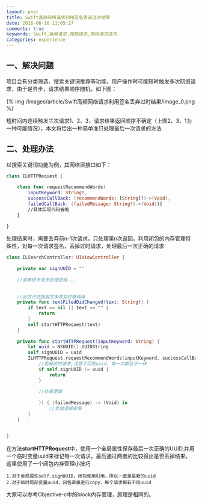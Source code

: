 ```yaml
---
layout: post
title: Swift高频网络请求利用签名丢弃过时结果
date: 2016-06-16 11:05:17
comments: true
keywords: Swift,高频请求,网络请求,网络请求技巧
categories: experience
---
```

## 一、解决问题

项目会有分类筛选、搜索关键词推荐等功能，用户操作时可能短时触发多次网络请求，由于是异步，请求结果顺序随机，如下图：

{% img /images/article/Swift高频网络请求利用签名丢弃过时结果/image_0.png %}

<!-- more -->

短时间内连续触发三次请求1、2、3，请求结果返回顺序不确定（上图2、3、1为一种可能情况），本文将给出一种简单准只处理最后一次请求的方法


## 二、处理办法

以搜索关键词功能为例，其网络层接口如下：

``` swift
class ILHTTPRequest {
    
    class func requestRecommendWords(
        inputKeyword: String!,
        successCallBack: (recommendWords: [String]?)->(Void),
        failedCallBack: (failedMessage: String?)->(Void)){
        //具体实现代码省略
    }
    
}
```

处理结果时，需要丢弃前n-1次请求，只处理第n次返回。利用闭包的内存管理特殊性，对每一次请求签名，丢掉过时请求，处理最后一次正确的请求

``` swift
class ILSearchController: UIViewController {
    
    private var signUUID = ""
    
    //省略很多很多处理逻辑...
    
    
    //此方法在搜索文本改变时被调用
    private func textFiledDidChanged(text: String!) {
        if text == nil || text == "" {
            return
        }
        self.startHTTPRequest(text)
    }
    
    private func startHTTPRequest(inputKeyword: String) {
        let uuid = NSUUID().UUIDString
        self.signUUID = uuid
        ILHTTPRequest.requestRecommendWords(inputKeyword, successCallBack: { (recommendWords) -> (Void) in
            //丢掉过时请求,注意下页的uuid，每一次都会不一样
            if self.signUUID != uuid {
                return
            }
            
            //处理逻辑
            
            }) { (failedMessage) -> (Void) in
                //处理逻辑省略
        }
    }
    
    
}

```

在方法**startHTTPRequest**中，使用一个全局属性保存最后一次正确的UUID,并用一个临时变量uuid来标记每一次请求，最后通过两者的比较得出是否丢掉结果。这里使用了一个闭包内存管理小技巧

	1.对于全局属性self.signUUID，闭包使用引用，所以一直是最新的uuid
	2.对于临时局部变量uuid，闭包直接进行copy，每个请求都有不同uuid
	
大家可以参考Objective-c中的block内存管理，原理是相同的。

